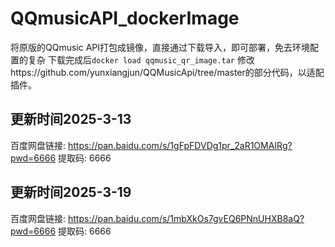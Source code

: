 # QQmusicAPI_dockerImage
将原版的QQmusic API打包成镜像，直接通过下载导入，即可部署，免去环境配置的复杂
下载完成后`docker load qqmusic_qr_image.tar`
修改https://github.com/yunxiangjun/QQMusicApi/tree/master的部分代码，以适配插件。
## 更新时间2025-3-13
百度网盘链接: https://pan.baidu.com/s/1gFpFDVDg1pr_2aR1OMAIRg?pwd=6666 提取码: 6666 
## 更新时间2025-3-19
百度网盘链接: https://pan.baidu.com/s/1mbXkOs7gvEQ6PNnUHXB8aQ?pwd=6666 提取码: 6666 
